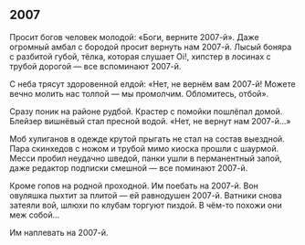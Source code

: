 ## 2007
Просит богов человек молодой: «Боги, верните 2007-й». Даже огромный амбал с бородой просит вернуть нам 2007-й. Лысый боняра с разбитой губой, тёлка, которая слушает Oi!, хипстер в лосинах с трубой дорогой — все вспоминают 2007-й.

С неба трясут здоровенной елдой: «Нет, не вернём вам 2007-й! Можете вечно молить нас толпой — мы промолчим. Обломитесь, отбой».

Сразу поник на районе рудбой. Крастер с помойки пошлёпал домой. Блейзер вишнёвый стал пресной водой. «Нет, не вернут нам 2007-й…»

Моб хулиганов в одежде крутой прыгать не стал на состав выездной. Пара скинхедов с ножом и трубой мимо киоска прошли с шаурмой. Месси пробил неудачно шведой, панки ушли в перманентный запой, даже редактор подписки смешной — все поминают 2007-й.

Кроме гопов на родной проходной. Им поебать на 2007-й. Вон овуляшка пыхтит за плитой — ей равнодушен 2007-й. Ватники снова затеяли вой, шлюхи по клубам торгуют пиздой. В чём-то похожи они меж собой… 

Им наплевать на 2007-й.